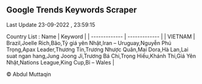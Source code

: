 

## Google Trends Keywords Scraper 
 
Last Update 23-09-2022 , 23:59:15

Country List :
 Name  | Keyword |
| ------------- | ------------- |
| VIETNAM | Brazil,Joelle Rich,Bão,Tỷ giá yên Nhật,Iran – Uruguay,Nguyễn Phú Trọng,Apax Leader,Thương Tín,Trương Nhược Quân,Mai Dora,Hà Lan,Lai suat ngan hang,Jung Joong Ji,Trương Bá Chi,Trọng Hiếu,Khánh Thi,Giá Yên Nhật,Nations League,King Cup,Bỉ – Wales |



© Abdul Muttaqin 
